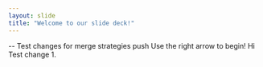 ```yaml
---
layout: slide
title: "Welcome to our slide deck!"
---
```

-- Test changes for merge strategies push
Use the right arrow to begin! Hi Test change 1.
